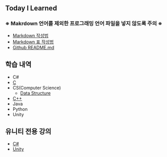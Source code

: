 ## Today I Learned
### ※ Makrdown 언어를 제외한 프로그래밍 언어 파일을 넣지 않도록 주의 ※


* [Markdown 작성법](https://gist.github.com/ihoneymon/652be052a0727ad59601)
* [Markdown 표 작성법](https://github.com/inasie/inasie.github.io/blob/master/_posts/2018-11-25-%EB%A7%88%ED%81%AC%EB%8B%A4%EC%9A%B4-%ED%91%9C-%EB%A7%8C%EB%93%A4%EA%B8%B0.md)
* [Github README.md](https://lsh424.tistory.com/37)


## 학습 내역
* C#
* [C](https://github.com/BangYunseo/TIL/tree/main/C)
* CS(Computer Science)
  * [Data Structure](https://github.com/BangYunseo/TIL/tree/main/CS/Data%20Structure)
* [C++](https://github.com/BangYunseo/TIL/tree/main/Cpp)
* Java
* Python
* Unity

## 유니티 전용 강의
* [C#](https://www.inflearn.com/course/c-sharp-%EC%B2%98%EC%9D%8C%EB%B6%80%ED%84%B0-%EB%B0%B0%EC%9A%B0%EA%B8%B0)
* [Unity](https://www.inflearn.com/course/%EC%9C%A0%EB%8B%88%ED%8B%B0-%EA%B2%8C%EC%9E%84%EA%B0%9C%EB%B0%9C-%ED%8C%8C%ED%8A%B81-2/dashboard)

